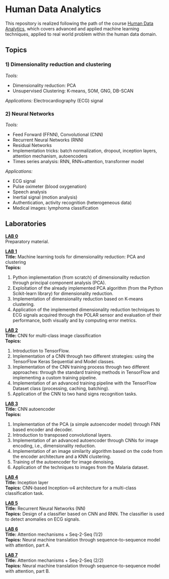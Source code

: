 # Human Data Analytics
This repository is realized following the path of the course [Human Data Analytics](https://en.didattica.unipd.it/off/2022/LM/IN/IN2371/004PD/INP9087860/N0), which covers advanced and applied machine learning techniques, applied to real world problem within the human data domain. 

## Topics
### 1) Dimensionality reduction and clustering
_Tools:_
- Dimensionality reduction: PCA
- Unsupervised Clustering: K-means, SOM, GNG, DB-SCAN

_Applications:_ Electrocardiography (ECG) signal
  
### 2) Neural Networks
_Tools:_
- Feed Forward (FFNN), Convolutional (CNN)
- Recurrent Neural Networks (RNN)
- Residual Networks
- Implementation tricks: batch normalization, dropout, inception layers, attention mechanism, autoencoders
- Times series analysis: RNN, RNN+attention, transformer model

_Applications:_
- ECG signal
- Pulse oximeter (blood oxygenation)
- Speech analysis
- Inertial signal (motion analysis)
- Authentication, activity recognition (heterogeneous data)
- Medical images: lymphoma classification

## Laboratories
**[LAB 0](Lab_0_preparatory)** <br>
Preparatory material.


**[LAB 1](Lab_1)** <br>
**Title:** Machine learning tools for dimensionality reduction: PCA and clustering <br>
**Topics:** 
1. Python implementation (from scratch) of dimensionality reduction through principal component analysis (PCA).
2. Exploitation of the already implemented PCA algorithm (from the Python Scikit-learn library) for dimensionality reduction.
3. Implementation of dimensionality reduction based on K-means clustering.
4. Application of the implemented dimensionality reduction techniques to ECG signals acquired through the POLAR sensor and evaluation of their performance, both visually and by computing error metrics.

**[LAB 2](Lab_2)** <br>
**Title:** CNN for multi-class image classification <br>
**Topics:** 
1. Introduction to TensorFlow.
2. Implementation of a CNN through two different strategies: using the TensorFlow Keras Sequential and Model classes.
3. Implementation of the CNN training process through two different approaches: through the standard training methods in TensorFlow and implementing a custom training pipeline.
4. Implementation of an advanced training pipeline with the TensorFlow Dataset class (processing, caching, batching).
5. Application of the CNN to two hand signs recognition tasks.


**[LAB 3](Lab_3)** <br>
**Title:** CNN autoencoder <br>
**Topics:**
1. Implementation of the PCA (a simple autoencoder model) through FNN based encoder and decoder.
2. Introduction to transposed convolutional layers.
3. Implementation of an advanced autoencoder through CNNs for image encoding, i.e., dimensionality reduction.
4. Implementation of an image similarity algorithm based on the code from the encoder architecture and a KNN clustering.
5. Training of the autoencoder for image denoising.
6. Application of the techniques to images from the Malaria dataset.

**[LAB 4](Lab_4)** <br>
**Title:** Inception layer <br>
**Topics:** CNN-based Inception-v4 architecture for a multi-class classification task.

**[LAB 5](Lab_5)** <br>
**Title:** Recurrent Neural Networks (NN) <br>
**Topics:** Design of a classifier based on CNN and RNN. The classifier is used to detect anomalies on ECG signals.

**[LAB 6](Lab_6)** <br>
**Title:** Attention mechanisms + Seq-2-Seq (1/2) <br>
**Topics:** Neural machine translation through sequence-to-sequence model with attention, part A.

**[LAB 7](Lab_7)** <br>
**Title:** Attention mechanisms + Seq-2-Seq (2/2) <br>
**Topics:** Neural machine translation through sequence-to-sequence model with attention, part B.


